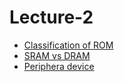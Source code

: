 # Lecture-2

- [Classification of ROM](https://www.geeksforgeeks.org/classification-and-programming-of-read-only-memory-rom/)
- [SRAM vs DRAM](https://www.geeksforgeeks.org/difference-between-sram-and-dram/?ref=gcse)
- [Periphera device](https://www.computernetworkingnotes.com/networking-tutorials/computer-peripheral-devices-and-their-functions-explained.html)
